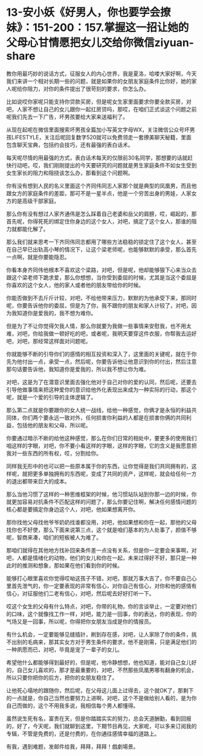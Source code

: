 # 13-安小妖《好男人，你也要学会撩妹》：151-200：157.掌握这一招让她的父母心甘情愿把女儿交给你微信ziyuan-share

教你用最巧妙的说话方式，征服女人的内心世界，我是夏洛，哈喽大家好啊，今天我们来讲一个相对长期一些的问题，就是如果你的女朋友家庭条件比你好，她的家人呢给你阻力，对你的条件提出了很苛刻的要求，你怎么办。

比如说哎你家呢只能支持你贷款买房，但是呢女生家里面要求你要全款买房，对吧，人家不想让自己的女儿跟你一起扛房贷吗，那哎，在咱们正式谈这个问题之前呢我们先去一下广告，坏男孩要给大家来送福利了。

从现在起呢在微信里面搜索坏男孩全篇加小写英文字母WX，关注微信公众号坏男孩LIFESTYLE，关注后呢回复数字520就可以免费领走一套撩美聊天秘籍，里面包含聊天宝典，包括约会技巧，还有最强的表白话术。

每天呢尽情的用最强的方式，表白话术每天的仅限前30名同学，那想要的话就赶快行动吧，哎，我们刚刚提出的今天要研究的问题就是男生家庭条件不如女生受到女生家长的阻力和阻挠该怎么办，那看到这个问题啊。

你有没有想到人民的名义里面这个齐同伟同志人家那个就是典型的凤凰男，而且他跟女方的家庭条件的差距，那可不是一星半点，他是一个穷苦出身的男娃，人家女方的是高级干部家庭。

那么你有没有想过人家齐通伟是怎么踩着自己老婆和岳父的肩膀，哎，崛起的，那首先呢，你得死死的绑定住你身边的这个女人，对吧，搞定了这个女人，那谁的阻力就都能化解了。

那么我们就来思考一下齐同伟同志都用了哪些方法稳稳的锁定住了这个女人，甚至在自己早已出轨高小琴的情况下，让这个梁老师呢，也能够默默的承受，那么首先一点啊，就是你要能隐忍。

你看本身齐同伟他根本不喜欢这个梁路，对吧，但是呢，他却能够狠下心来当众去跟这个梁老师下跪求爱，那么你想想，当你受到委屈的时候，尤其是当这个委屈是你喜欢的这个女人，他的家人或者他的朋友带给你的时候。

你能否做到不去斤斤计较，对吧，不给他带来压力，默默的为他承受下来，那同时呢，你要告诉他你的委屈，但是为了你，我不跟你的朋友和家人计较了，对吧，因为我知道你是爱我的，我不想为难你。

但是为了不让你觉得欠我人情，那么你就要为我做一些事情来安慰我，也不用太难，对吧，你给我做一顿好吃的吧，或者呢，我明天要穿这件衣服，你帮我去运好吧，对吧，那经常这样面对问题呢。

你就能够不断的引导你们的感情的相互投资和深入了，这里面的关键呢，就在于你先为他付出一点，承受一点，然后呢，你要告诉他让他意识到你的付出，然后注意那句话要告诉他，我知道你是爱我的，所以我不想让你为难。

对吧，这是为了在潜意识里面去强化他对于自己对你的爱的认同，然后呢，还要去引导他做事情来把这种爱你的意识给他外化表现出来成为一种实际的行动，那这个呢，就是一个爱的引导的主体逻辑了。

那么第二点就是你要跟你的女人统一战线，给他一种感觉，你俩才是永恒的利益共同体，你们两个要永远一致对外，任何损害你利益的人都是在损害你俩的共同利益，包括他的朋友和父母，所以呢。

你要通过暗示不断的给他这种感觉，那么在你们日常的相处中，要更多的使用我们咱这样的字眼，对吧，你不要小看这样的字眼，这样的字眼，它的含义是我愿意把我对一些东西的所有权，哎，分割给你。

同样我无形中的也可以把一些原本属于你的东西，让你觉得是我们共同拥有的，这样呢，就把更多单独拥有的东西呢，变成了共同的资产，这样呢，就会给任何一方的退出都带来巨大的成本。

那么当他习惯了这样的一种思维框架的时候，他习惯站队站到你那一边的时候，你就更加容易对抗条件不匹配这样的问题了，那么你要记住啊，解决任何感情问题的核心都是要搞定你身边这个人，对吧，他如果想离开你。

那你找他父母找他爷爷奶奶找谁都没用，对吧，他如果想和你在一起，那他的父母找你也不好使，那么下面来说第三点，这个就是咱们基本的为人处事了，颜值不够呢，智商来凑，咱们的短板被人为难了。

那咱们就得在其他地方找补回来条件差一点没有关系，但是你一定要会来事啊，对吧，人都是情绪化的动物，他们的女儿和你在一起，未来过得好不好，那只是一种此时的推测和想象，那如果在他们看到你的时候。

能够打心眼里喜欢你觉得哎呦这孩子不错，对吧，那就万事大吉了，你不要自己心里首先泄气的，你一定要表现的非常有信心，对你自己有信心，对你和他的感情有信心，对征服他们二老有信心，对吧，然后呢去好好打听一下。

哎这个女生的父母有什么特点，对吧，你带的礼物，你的言谈举止，一定要对他们的口味，这个就像找工作一样，对吧，能力是一回事，你的表达，你的表现，你的气场又是一回事，所以呢，你得把你女朋友当成是你的情报员。

有什么机会，一定要能够见缝插针，刷到存在感，对吧，让人家除了你的条件，挑不出别的毛病来，那其实女方对于男生条件的要求，他不是刚需，只是满足他们的一种夙愿而已，对吧，毕竟是宠了一辈子的女儿。

希望他什么都能够得到最好的，但是呢，他冷静想想，他也知道，能对自己女儿好的，自己女儿喜欢的，那才是最重要的，对吧，不然那些凤凰男哪有翻身的机会，所以只要你把你的后方，把你的女朋友稳住了。

让他死心塌地的跟随你，然后呢，在父母这儿面上过得去，这个就OK了，那剩下的一点就是，你自己当然也要努力上进啊，对吧，这个不是做给别人看的，是为你自己而做的，这个不用我多说，我相信每个男人都懂得。

虽然说生死有名，富贵在天，但是你踏踏实实的努力，总会天道酬勤，看到回报的，好了，今天呢，我们就聊到这里，下期节目再见，大家呢，可以多来订阅我的专辑，不管是免费的，还是付费的，在你通往感情幸福的道路上。

有我，遇到难题，发邮件给我，拜拜，拜拜！戲劇場景。